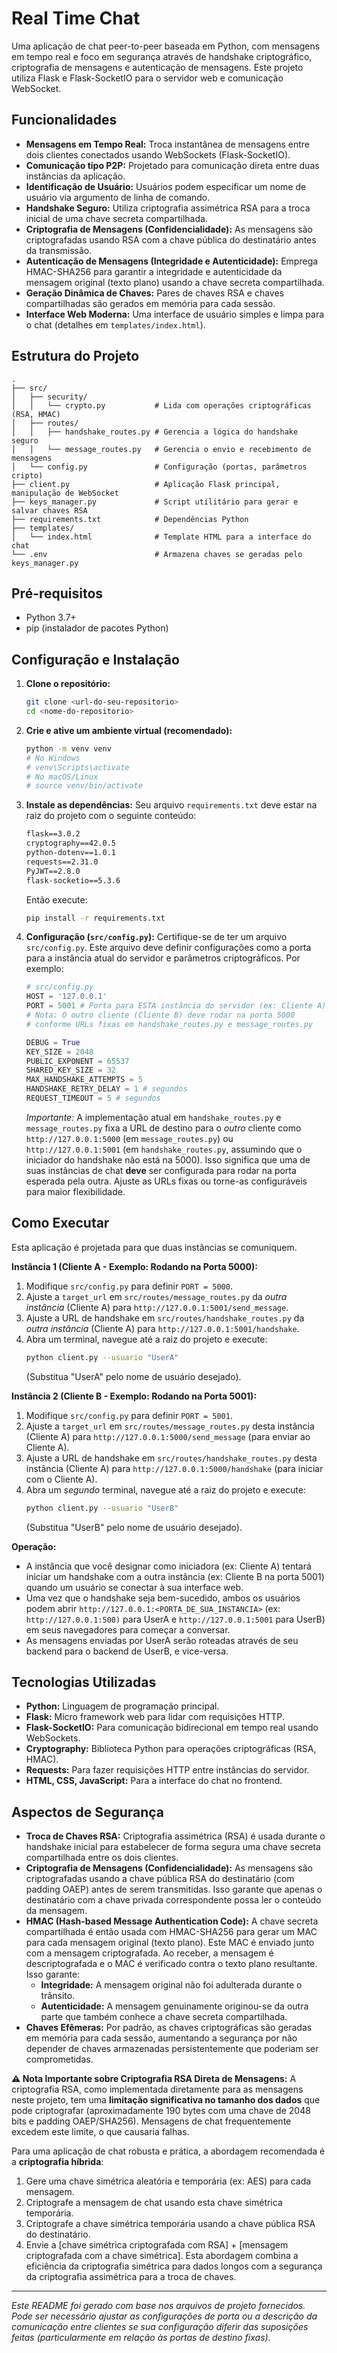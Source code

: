 # Real Time Chat

Uma aplicação de chat peer-to-peer baseada em Python, com mensagens em tempo real e foco em segurança através de handshake criptográfico, criptografia de mensagens e autenticação de mensagens. Este projeto utiliza Flask e Flask-SocketIO para o servidor web e comunicação WebSocket.

## Funcionalidades

* **Mensagens em Tempo Real:** Troca instantânea de mensagens entre dois clientes conectados usando WebSockets (Flask-SocketIO).
* **Comunicação tipo P2P:** Projetado para comunicação direta entre duas instâncias da aplicação.
* **Identificação de Usuário:** Usuários podem especificar um nome de usuário via argumento de linha de comando.
* **Handshake Seguro:** Utiliza criptografia assimétrica RSA para a troca inicial de uma chave secreta compartilhada.
* **Criptografia de Mensagens (Confidencialidade):** As mensagens são criptografadas usando RSA com a chave pública do destinatário antes da transmissão.
* **Autenticação de Mensagens (Integridade e Autenticidade):** Emprega HMAC-SHA256 para garantir a integridade e autenticidade da mensagem original (texto plano) usando a chave secreta compartilhada.
* **Geração Dinâmica de Chaves:** Pares de chaves RSA e chaves compartilhadas são gerados em memória para cada sessão.
* **Interface Web Moderna:** Uma interface de usuário simples e limpa para o chat (detalhes em `templates/index.html`).

## Estrutura do Projeto

```
.
├── src/
│   ├── security/
│   │   └── crypto.py           # Lida com operações criptográficas (RSA, HMAC)
│   ├── routes/
│   │   ├── handshake_routes.py # Gerencia a lógica do handshake seguro
│   │   └── message_routes.py   # Gerencia o envio e recebimento de mensagens
│   └── config.py               # Configuração (portas, parâmetros cripto)
├── client.py                   # Aplicação Flask principal, manipulação de WebSocket
├── keys_manager.py             # Script utilitário para gerar e salvar chaves RSA
├── requirements.txt            # Dependências Python
├── templates/
│   └── index.html              # Template HTML para a interface do chat
└── .env                        # Armazena chaves se geradas pelo keys_manager.py
```

## Pré-requisitos

* Python 3.7+
* pip (instalador de pacotes Python)

## Configuração e Instalação

1.  **Clone o repositório:**
    ```bash
    git clone <url-do-seu-repositorio>
    cd <nome-do-repositorio>
    ```

2.  **Crie e ative um ambiente virtual (recomendado):**
    ```bash
    python -m venv venv
    # No Windows
    # venv\Scripts\activate
    # No macOS/Linux
    # source venv/bin/activate
    ```

3.  **Instale as dependências:**
    Seu arquivo `requirements.txt` deve estar na raiz do projeto com o seguinte conteúdo:
    ```txt
    flask==3.0.2
    cryptography==42.0.5
    python-dotenv==1.0.1
    requests==2.31.0
    PyJWT==2.8.0
    flask-socketio==5.3.6
    ```
    Então execute:
    ```bash
    pip install -r requirements.txt
    ```

4.  **Configuração (`src/config.py`):**
    Certifique-se de ter um arquivo `src/config.py`. Este arquivo deve definir configurações como a porta para a instância atual do servidor e parâmetros criptográficos. Por exemplo:
    ```python
    # src/config.py
    HOST = '127.0.0.1'
    PORT = 5001 # Porta para ESTA instância do servidor (ex: Cliente A)
    # Nota: O outro cliente (Cliente B) deve rodar na porta 5000
    # conforme URLs fixas em handshake_routes.py e message_routes.py

    DEBUG = True
    KEY_SIZE = 2048
    PUBLIC_EXPONENT = 65537
    SHARED_KEY_SIZE = 32
    MAX_HANDSHAKE_ATTEMPTS = 5
    HANDSHAKE_RETRY_DELAY = 1 # segundos
    REQUEST_TIMEOUT = 5 # segundos
    ```
    *Importante:* A implementação atual em `handshake_routes.py` e `message_routes.py` fixa a URL de destino para o *outro* cliente como `http://127.0.0.1:5000` (em `message_routes.py`) ou `http://127.0.0.1:5001` (em `handshake_routes.py`, assumindo que o iniciador do handshake não está na 5000). Isso significa que uma de suas instâncias de chat **deve** ser configurada para rodar na porta esperada pela outra. Ajuste as URLs fixas ou torne-as configuráveis para maior flexibilidade.

## Como Executar

Esta aplicação é projetada para que duas instâncias se comuniquem.

**Instância 1 (Cliente A - Exemplo: Rodando na Porta 5000):**

1.  Modifique `src/config.py` para definir `PORT = 5000`.
2.  Ajuste a `target_url` em `src/routes/message_routes.py` da *outra instância* (Cliente A) para `http://127.0.0.1:5001/send_message`.
3.  Ajuste a URL de handshake em `src/routes/handshake_routes.py` da *outra instância* (Cliente A) para `http://127.0.0.1:5001/handshake`.
4.  Abra um terminal, navegue até a raiz do projeto e execute:
    ```bash
    python client.py --usuario "UserA"
    ```
    (Substitua "UserA" pelo nome de usuário desejado).

**Instância 2 (Cliente B - Exemplo: Rodando na Porta 5001):**

1.  Modifique `src/config.py` para definir `PORT = 5001`.
2.  Ajuste a `target_url` em `src/routes/message_routes.py` desta instância (Cliente A) para `http://127.0.0.1:5000/send_message` (para enviar ao Cliente A).
3.  Ajuste a URL de handshake em `src/routes/handshake_routes.py` desta instância (Cliente A) para `http://127.0.0.1:5000/handshake` (para iniciar com o Cliente A).
4.  Abra um *segundo* terminal, navegue até a raiz do projeto e execute:
    ```bash
    python client.py --usuario "UserB"
    ```
    (Substitua "UserB" pelo nome de usuário desejado).

**Operação:**

* A instância que você designar como iniciadora (ex: Cliente A) tentará iniciar um handshake com a outra instância (ex: Cliente B na porta 5001) quando um usuário se conectar à sua interface web.
* Uma vez que o handshake seja bem-sucedido, ambos os usuários podem abrir `http://127.0.0.1:<PORTA_DE_SUA_INSTANCIA>` (ex: `http://127.0.0.1:500)` para UserA e `http://127.0.0.1:5001` para UserB) em seus navegadores para começar a conversar.
* As mensagens enviadas por UserA serão roteadas através de seu backend para o backend de UserB, e vice-versa.

## Tecnologias Utilizadas

* **Python:** Linguagem de programação principal.
* **Flask:** Micro framework web para lidar com requisições HTTP.
* **Flask-SocketIO:** Para comunicação bidirecional em tempo real usando WebSockets.
* **Cryptography:** Biblioteca Python para operações criptográficas (RSA, HMAC).
* **Requests:** Para fazer requisições HTTP entre instâncias do servidor.
* **HTML, CSS, JavaScript:** Para a interface do chat no frontend.

## Aspectos de Segurança

* **Troca de Chaves RSA:** Criptografia assimétrica (RSA) é usada durante o handshake inicial para estabelecer de forma segura uma chave secreta compartilhada entre os dois clientes.
* **Criptografia de Mensagens (Confidencialidade):** As mensagens são criptografadas usando a chave pública RSA do destinatário (com padding OAEP) antes de serem transmitidas. Isso garante que apenas o destinatário com a chave privada correspondente possa ler o conteúdo da mensagem.
* **HMAC (Hash-based Message Authentication Code):** A chave secreta compartilhada é então usada com HMAC-SHA256 para gerar um MAC para cada mensagem original (texto plano). Este MAC é enviado junto com a mensagem criptografada. Ao receber, a mensagem é descriptografada e o MAC é verificado contra o texto plano resultante. Isso garante:
    * **Integridade:** A mensagem original não foi adulterada durante o trânsito.
    * **Autenticidade:** A mensagem genuinamente originou-se da outra parte que também conhece a chave secreta compartilhada.
* **Chaves Efêmeras:** Por padrão, as chaves criptográficas são geradas em memória para cada sessão, aumentando a segurança por não depender de chaves armazenadas persistentemente que poderiam ser comprometidas.

**⚠️ Nota Importante sobre Criptografia RSA Direta de Mensagens:**
A criptografia RSA, como implementada diretamente para as mensagens neste projeto, tem uma **limitação significativa no tamanho dos dados** que pode criptografar (aproximadamente 190 bytes com uma chave de 2048 bits e padding OAEP/SHA256). Mensagens de chat frequentemente excedem este limite, o que causaria falhas.

Para uma aplicação de chat robusta e prática, a abordagem recomendada é a **criptografia híbrida**:
1.  Gere uma chave simétrica aleatória e temporária (ex: AES) para cada mensagem.
2.  Criptografe a mensagem de chat usando esta chave simétrica temporária.
3.  Criptografe a chave simétrica temporária usando a chave pública RSA do destinatário.
4.  Envie a [chave simétrica criptografada com RSA] + [mensagem criptografada com a chave simétrica].
Esta abordagem combina a eficiência da criptografia simétrica para dados longos com a segurança da criptografia assimétrica para a troca de chaves.

---

*Este README foi gerado com base nos arquivos de projeto fornecidos. Pode ser necessário ajustar as configurações de porta ou a descrição da comunicação entre clientes se sua configuração diferir das suposições feitas (particularmente em relação às portas de destino fixas).*
